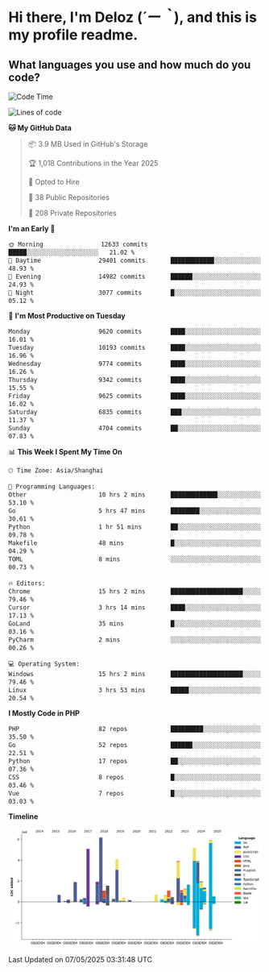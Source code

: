 # **Hi there, I'm Deloz (*´ー｀*), and this is my profile readme.**

## **What languages you use and how much do you code?**

<!--START_SECTION:waka-->
![Code Time](http://img.shields.io/badge/Code%20Time-6%2C285%20hrs%205%20mins-blue)

![Lines of code](https://img.shields.io/badge/From%20Hello%20World%20I%27ve%20Written-54.2%20million%20lines%20of%20code-blue)

**🐱 My GitHub Data** 

> 📦 3.9 MB Used in GitHub's Storage 
 > 
> 🏆 1,018 Contributions in the Year 2025
 > 
> 💼 Opted to Hire
 > 
> 📜 38 Public Repositories 
 > 
> 🔑 208 Private Repositories 
 > 
**I'm an Early 🐤** 

```text
🌞 Morning                12633 commits       █████░░░░░░░░░░░░░░░░░░░░   21.02 % 
🌆 Daytime                29401 commits       ████████████░░░░░░░░░░░░░   48.93 % 
🌃 Evening                14982 commits       ██████░░░░░░░░░░░░░░░░░░░   24.93 % 
🌙 Night                  3077 commits        █░░░░░░░░░░░░░░░░░░░░░░░░   05.12 % 
```
📅 **I'm Most Productive on Tuesday** 

```text
Monday                   9620 commits        ████░░░░░░░░░░░░░░░░░░░░░   16.01 % 
Tuesday                  10193 commits       ████░░░░░░░░░░░░░░░░░░░░░   16.96 % 
Wednesday                9774 commits        ████░░░░░░░░░░░░░░░░░░░░░   16.26 % 
Thursday                 9342 commits        ████░░░░░░░░░░░░░░░░░░░░░   15.55 % 
Friday                   9625 commits        ████░░░░░░░░░░░░░░░░░░░░░   16.02 % 
Saturday                 6835 commits        ███░░░░░░░░░░░░░░░░░░░░░░   11.37 % 
Sunday                   4704 commits        ██░░░░░░░░░░░░░░░░░░░░░░░   07.83 % 
```


📊 **This Week I Spent My Time On** 

```text
🕑︎ Time Zone: Asia/Shanghai

💬 Programming Languages: 
Other                    10 hrs 2 mins       █████████████░░░░░░░░░░░░   53.10 % 
Go                       5 hrs 47 mins       ████████░░░░░░░░░░░░░░░░░   30.61 % 
Python                   1 hr 51 mins        ██░░░░░░░░░░░░░░░░░░░░░░░   09.78 % 
Makefile                 48 mins             █░░░░░░░░░░░░░░░░░░░░░░░░   04.29 % 
TOML                     8 mins              ░░░░░░░░░░░░░░░░░░░░░░░░░   00.73 % 

🔥 Editors: 
Chrome                   15 hrs 2 mins       ████████████████████░░░░░   79.46 % 
Cursor                   3 hrs 14 mins       ████░░░░░░░░░░░░░░░░░░░░░   17.13 % 
GoLand                   35 mins             █░░░░░░░░░░░░░░░░░░░░░░░░   03.16 % 
PyCharm                  2 mins              ░░░░░░░░░░░░░░░░░░░░░░░░░   00.26 % 

💻 Operating System: 
Windows                  15 hrs 2 mins       ████████████████████░░░░░   79.46 % 
Linux                    3 hrs 53 mins       █████░░░░░░░░░░░░░░░░░░░░   20.54 % 
```

**I Mostly Code in PHP** 

```text
PHP                      82 repos            █████████░░░░░░░░░░░░░░░░   35.50 % 
Go                       52 repos            ██████░░░░░░░░░░░░░░░░░░░   22.51 % 
Python                   17 repos            ██░░░░░░░░░░░░░░░░░░░░░░░   07.36 % 
CSS                      8 repos             █░░░░░░░░░░░░░░░░░░░░░░░░   03.46 % 
Vue                      7 repos             █░░░░░░░░░░░░░░░░░░░░░░░░   03.03 % 
```



**Timeline**

![Lines of Code chart](https://raw.githubusercontent.com/deloz/deloz/main/assets/bar_graph.png)


 Last Updated on 07/05/2025 03:31:48 UTC
<!--END_SECTION:waka-->
